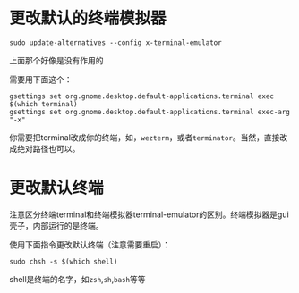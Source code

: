 # 更改默认的终端模拟器

```shell
sudo update-alternatives --config x-terminal-emulator
```

上面那个好像是没有作用的

需要用下面这个：

```shell
gsettings set org.gnome.desktop.default-applications.terminal exec $(which terminal)
gsettings set org.gnome.desktop.default-applications.terminal exec-arg "-x"
```

你需要把terminal改成你的终端，如，`wezterm`，或者`terminator`。当然，直接改成绝对路径也可以。

# 更改默认终端

注意区分终端terminal和终端模拟器terminal-emulator的区别。终端模拟器是gui壳子，内部运行的是终端。

使用下面指令更改默认终端（注意需要重启）：

```shell
sudo chsh -s $(which shell)
```

shell是终端的名字，如`zsh`,`sh`,`bash`等等
